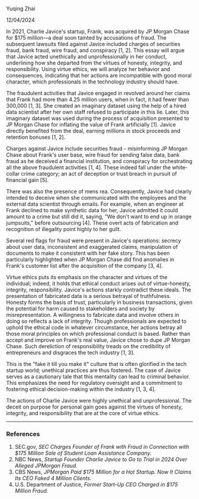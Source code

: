 Yuqing Zhai

12/04/2024



In 2021, Charlie Javice's startup, Frank, was acquired by JP Morgan Chase for $175 million—a deal soon tainted by accusations of fraud. The subsequent lawsuits filed against Javice included charges of securities fraud, bank fraud, wire fraud, and conspiracy [1, 2]. This essay will argue that Javice acted unethically and unprofessionally in her conduct, underlining how she departed from the virtues of honesty, integrity, and responsibility. Using virtue ethics, we will analyze her behavior and consequences, indicating that her actions are incompatible with good moral character, which professionals in the technology industry should have.

The fraudulent activities that Javice engaged in revolved around her claims that Frank had more than 4.25 million users, when in fact, it had fewer than 300,000 [1, 3]. She created an imaginary dataset using the help of a hired data scientist after her own staff refused to participate in this lie. Later, this imaginary dataset was used during the process of acquisition presented to JP Morgan Chase for inflating the value of Frank artificially [1]. Javice directly benefited from the deal, earning millions in stock proceeds and retention bonuses [1, 2].

Charges against Javice include securities fraud - misinforming JP Morgan Chase about Frank's user base, wire fraud for sending false data, bank fraud as he deceived a financial institution, and conspiracy for orchestrating all the above fraudulent activities [1, 4]. These indeed fall under the white-collar crime category; an act of deception or trust breach in pursuit of financial gain [5].

There was also the presence of mens rea. Consequently, Javice had clearly intended to deceive when she communicated with the employees and the external data scientist through emails. For example, when an engineer at Frank declined to make synthetic data for her, Javice admitted it could amount to a crime but still did it, saying, "We don't want to end up in orange jumpsuits," before outsourcing [4]. These overt acts of fabrication and recognition of illegality point highly to her guilt.

Several red flags for fraud were present in Javice's operations: secrecy about user data, inconsistent and exaggerated claims, manipulation of documents to make it consistent with her fake story. This has been particularly highlighted when JP Morgan Chase did find anomalies in Frank's customer list after the acquisition of the company [3, 4].

Virtue ethics puts its emphasis on the character and virtues of the individual; indeed, it holds that ethical conduct arises out of virtue-honesty, integrity, responsibility. Javice's actions starkly contradict these ideals. The presentation of fabricated data is a serious betrayal of truthfulness. Honesty forms the basis of trust, particularly in business transactions, given the potential for harm caused to stakeholders and society by misrepresentation. A willingness to fabricate data and involve others in doing so reflects a lack of integrity. Though professionals are expected to uphold the ethical code in whatever circumstance, her actions betray all those moral principles on which professional conduct is based. Rather than accept and improve on Frank's real value, Javice chose to dupe JP Morgan Chase. Such dereliction of responsibility treads on the credibility of entrepreneurs and disgraces the tech industry [1, 3].

This is the "fake it till you make it" culture that is often glorified in the tech startup world; unethical practices are thus fostered. The case of Javice serves as a cautionary tale that this mentality can lead to criminal behavior. This emphasizes the need for regulatory oversight and a commitment to fostering ethical decision-making within the industry [1, 3, 4].

The actions of Charlie Javice were highly unethical and unprofessional. The deceit on purpose for personal gain goes against the virtues of honesty, integrity, and responsibility that are at the core of virtue ethics.

-----

### References

1. SEC.gov, *SEC Charges Founder of Frank with Fraud in Connection with $175 Million Sale of Student Loan Assistance Company.*
2. NBC News, *Startup Founder Charlie Javice to Go to Trial in 2024 Over Alleged JPMorgan Fraud.*
3. CBS News, *JPMorgan Paid $175 Million for a Hot Startup. Now It Claims Its CEO Faked 4 Million Clients.*
4. U.S. Department of Justice, *Former Start-Up CEO Charged in $175 Million Fraud.*
